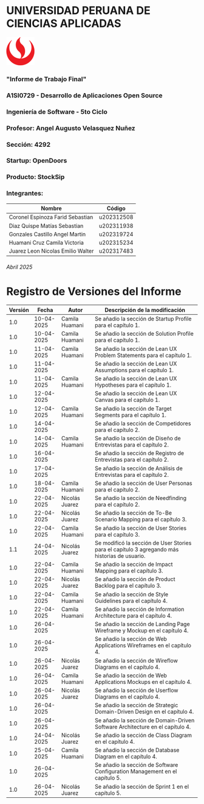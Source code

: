 # UNIVERSIDAD PERUANA DE CIENCIAS APLICADAS

![logo_upc](img/README/upc_logo.png)

### "Informe de Trabajo Final"
### A1SI0729 - Desarrollo de Aplicaciones Open Source
### Ingeniería de Software - 5to Ciclo
### Profesor: Angel Augusto Velasquez Nuñez
### Sección: 4292
### Startup: OpenDoors
### Producto: StockSip
### Integrantes:

| Nombre | Código |
|--|--|
| Coronel Espinoza Farid Sebastian | u202312508 |
| Diaz Quispe Matías Sebastian | u202311938 |
| Gonzales Castillo Angel Martin | u202319724 |
| Huamani Cruz Camila Victoria | u202315234 |
| Juarez Leon Nicolas Emilio Walter | u202317483 |

###### Abril 2025

# Registro de Versiones del Informe

| Versión | Fecha      | Autor                | Descripción de la modificación                                                                |
|---------|------------|----------------------|-----------------------------------------------------------------------------------------------|
| 1.0     | 10-04-2025 | Camila Huamani       | Se añadio la sección de Startup Profile para el capítulo 1.                                   |
| 1.0     | 10-04-2025 | Camila Huamani       | Se añadio la sección de Solution Profile para el capítulo 1.                                  |
| 1.0     | 11-04-2025 | Camila Huamani       | Se añadio la sección de Lean UX Problem Statements para el capítulo 1.                        |
| 1.0     | 11-04-2025 |                      | Se añadio la sección de Lean UX Assumptions para el capítulo 1.                               |
| 1.0     | 11-04-2025 | Camila Huamani       | Se añadio la sección de Lean UX Hypotheses para el capítulo 1.                                |
| 1.0     | 12-04-2025 |                      | Se añadio la sección de Lean UX Canvas para el capítulo 1.                                    |
| 1.0     | 12-04-2025 | Camila Huamani       | Se añadio la sección de Target Segments para el capítulo 1.                                   |
| 1.0     | 14-04-2025 |                      | Se añadio la sección de Competidores para el capítulo 2.                                      |
| 1.0     | 14-04-2025 | Camila Huamani       | Se añadio la sección de Diseño de Entrevistas para el capítulo 2.                             |
| 1.0     | 16-04-2025 |                      | Se añadio la sección de Registro de Entrevistas para el capítulo 2.                           |
| 1.0     | 17-04-2025 |                      | Se añadio la sección de Análisis de Entrevistas para el capítulo 2.                           |
| 1.0     | 18-04-2025 | Camila Huamani       | Se añadio la sección de User Personas para el capítulo 2.                                     |
| 1.0     | 22-04-2025 | Nicolás Juarez       | Se añadio la sección de Needfinding para el capítulo 2.                                       |
| 1.0     | 22-04-2025 | Nicolás Juarez       | Se añadio la sección de To-Be Scenario Mapping para el capítulo 3.                            |
| 1.0     | 22-04-2025 | Camila Huamani       | Se añadio la sección de User Stories para el capítulo 3.                                      |
| 1.1     | 24-04-2025 | Nicolás Juarez       | Se modificó la sección de User Stories para el capítulo 3 agregando más historias de usuario. |
| 1.0     | 22-04-2025 | Camila Huamani       | Se añadio la sección de Impact Mapping para el capítulo 3.                                    |
| 1.0     | 22-04-2025 | Nicolás Juarez       | Se añadio la sección de Product Backlog para el capítulo 3.                                   |
| 1.0     | 22-04-2025 | Camila Huamani       | Se añadio la sección de Style Guidelines para el capítulo 4.                                  |
| 1.0     | 22-04-2025 | Camila Huamani       | Se añadio la sección de Information Architecture para el capítulo 4.                          |
| 1.0     | 26-04-2025 |                      | Se añadio la sección de Landing Page Wireframe y Mockup en el capítulo 4.                     |
| 1.0     | 26-04-2025 |                      | Se añadio la sección de Web Applications Wireframes en el capítulo 4.                         |
| 1.0     | 26-04-2025 | Nicolás Juarez       | Se añadio la sección de Wireflow Diagrams en el capítulo 4.                                   |
| 1.0     | 26-04-2025 | Camila Huamani       | Se añadio la sección de Web Applications Mockups en el capítulo 4.                            |
| 1.0     | 26-04-2025 | Nicolás Juarez       | Se añadio la sección de Userflow Diagrams en el capítulo 4.                                   |
| 1.0     | 26-04-2025 |                      | Se añadio la sección de Strategic Domain-Driven Design en el capítulo 4.                      |
| 1.0     | 26-04-2025 |                      | Se añadio la sección de Domain-Driven Software Architecture en el capítulo 4.                 |
| 1.0     | 24-04-2025 | Nicolás Juarez       | Se añadio la sección de Class Diagram en el capítulo 4.                                       |
| 1.0     | 25-04-2025 | Camila Huamani       | Se añadio la sección de Database Diagram en el capítulo 4.                                    |
| 1.0     | 26-04-2025 |                      | Se añadio la sección de Software Configuration Management en el capítulo 5.                   |
| 1.0     | 26-04-2025 | Nicolás Juarez       | Se añadio la sección de Sprint 1 en el capítulo 5.                                            |
